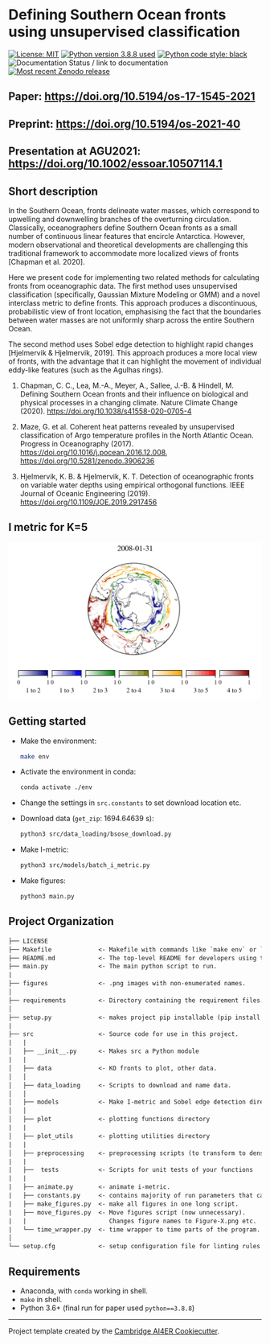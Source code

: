 # Defining Southern Ocean fronts using unsupervised classification

<a href=https://opensource.org/licenses/MIT><img src='https://img.shields.io/badge/License-MIT-blue.svg' alt='License: MIT' /></a>
<a href=https://www.python.org/downloads/release/python-388/><img src='https://img.shields.io/badge/python-3.8-blue.svg' alt='Python version 3.8.8 used' /></a>
<a href="https://github.com/psf/black"><img alt="Python code style: black" src="https://img.shields.io/badge/code%20style-black-000000.svg"></a>
<img src='https://readthedocs.org/projects/so-fronts/badge/?version=latest' alt='Documentation Status / link to documentation' />
<a href=https://zenodo.org/badge/latestdoi/318541083><img src='https://zenodo.org/badge/318541083.svg' alt='Most recent Zenodo release' /></a>

## Paper: <https://doi.org/10.5194/os-17-1545-2021>

## Preprint: <https://doi.org/10.5194/os-2021-40>

## Presentation at AGU2021: <https://doi.org/10.1002/essoar.10507114.1>

## Short description

In the Southern Ocean, fronts delineate water masses, which correspond to upwelling
and downwelling branches of the overturning circulation. Classically, oceanographers
define Southern Ocean fronts as a small number of continuous linear features that
encircle Antarctica. However, modern observational and theoretical developments are
challenging this traditional framework to accommodate more localized views of fronts
[Chapman et al. 2020].

Here we present code for implementing two related methods for calculating fronts from
oceanographic data. The first method uses unsupervised classification (specifically,
Gaussian Mixture Modeling or GMM) and a novel interclass metric to define fronts.
This approach produces a discontinuous, probabilistic view of front location,
emphasising the fact that the boundaries between water masses are not uniformly sharp
across the entire Southern Ocean.

The second method uses Sobel edge detection to highlight
rapid changes [Hjelmervik & Hjelmervik, 2019].
This approach produces a more local view of fronts,
with the advantage that it can highlight the movement
of individual eddy-like features (such as the Agulhas rings).

1. Chapman, C. C., Lea, M.-A., Meyer, A., Sallee, J.-B. & Hindell, M.
    Defining Southern Ocean fronts and their influence on biological and
    physical processes in a changing climate. Nature Climate Change (2020).
    <https://doi.org/10.1038/s41558-020-0705-4>

2. Maze, G. et al. Coherent heat patterns revealed by unsupervised
    classification of Argo temperature profiles in the North Atlantic Ocean.
    Progress in Oceanography (2017).
    <https://doi.org/10.1016/j.pocean.2016.12.008>,
    <https://doi.org/10.5281/zenodo.3906236>

3. Hjelmervik, K. B. & Hjelmervik, K. T. Detection of oceanographic fronts
    on variable water depths using empirical orthogonal functions.
    IEEE Journal of Oceanic Engineering (2019).
    <https://doi.org/10.1109/JOE.2019.2917456>

## I metric for K=5

![I metric for K=5](gifs/boundaries-k5.gif)

## Getting started

- Make the environment:

    ```bash
    make env
    ```

- Activate the environment in conda:

     ```bash
     conda activate ./env
     ```

- Change the settings in `src.constants` to set download location etc.

- Download data (`get_zip`: 1694.64639 s):

   ```bash
   python3 src/data_loading/bsose_download.py
   ```

- Make I-metric:

   ```bash
   python3 src/models/batch_i_metric.py
   ```

- Make figures:

   ```bash
   python3 main.py
   ```

## Project Organization

```txt
├── LICENSE
├── Makefile             <- Makefile with commands like `make env` or `make `
├── README.md            <- The top-level README for developers using this project.
├── main.py              <- The main python script to run.
|
├── figures              <- .png images with non-enumerated names.
│
├── requirements         <- Directory containing the requirement files.
│
├── setup.py             <- makes project pip installable (pip install -e .) so src can be imported from jupyter notebooks etc.
|
├── src                  <- Source code for use in this project.
|   |
│   ├── __init__.py      <- Makes src a Python module
|   |
│   ├── data             <- KO fronts to plot, other data.
│   │
│   ├── data_loading     <- Scripts to download and name data.
│   │
│   ├── models           <- Make I-metric and Sobel edge detection directory.
│   │
│   ├── plot             <- plotting functions directory
|   |
│   ├── plot_utils       <- plotting utilities directory
|   |
│   ├── preprocessing    <- preprocessing scripts (to transform to density etc.).
|   |
|   ├──  tests           <- Scripts for unit tests of your functions
|   | 
|   ├── animate.py       <- animate i-metric.
|   ├── constants.py     <- contains majority of run parameters that can be changed.
|   ├── make_figures.py  <- make all figures in one long script.
|   ├── move_figures.py  <- Move figures script (now unnecessary). 
|   |                       Changes figure names to Figure-X.png etc.
|   └── time_wrapper.py  <- time wrapper to time parts of the program.
│
└── setup.cfg            <- setup configuration file for linting rules
```

## Requirements

- Anaconda, with `conda` working in shell.
- `make` in shell.
- Python 3.6+ (final run for paper used `python==3.8.8`)

--------------------------------------------------------

Project template created by the
[Cambridge AI4ER Cookiecutter](https://github.com/ai4er-cdt/ai4er-cookiecutter).
